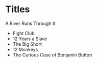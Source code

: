 # Titles

 A River Runs Through It
- Fight Club
- 12 Years a Slave
- The Big Short
- 12 Monkeys
- The Curious Case of Benjamin Button
